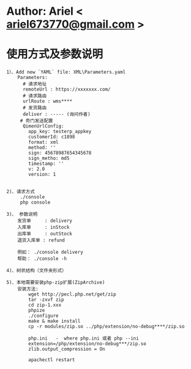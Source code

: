 # Author: Ariel < ariel673770@gmail.com >

# 使用方式及参数说明
    1）、Add new `YAML` file: XML\Parameters.yaml
        Parameters:
          # 请求地址
          remoteUrl : https://xxxxxxx.com/
          # 请求路由
          urlRoute : wms****
          # 发货路由
          deliver : ----- (询问作者)
         # 奇门发送配置
          QimenUrlConfig:
            app_key: testerp_appkey
            customerId: c1898
            format: xml
            method: ''
            sign: 45678987654345678
            sign_metho: md5
            timestamp: ''
            v: 2.0
            version: 1
        
    
    2)、请求方式
         ./console
         php console
     
    3)、 参数说明
        发货单     : delivery
        入库单     : inStock
        出库单     : outStock
        退货入库单 : refund
        
        例如： ./console delivery 
        帮助： ./console -h

    4)、树状结构（文件夹形式）
    
    5)、本地需要安装php-zip扩展(ZipArchive)
        安装方法:
            wget http://pecl.php.net/get/zip
            tar -zxvf zip
            cd zip-1.xxx
            phpize
            ./configure
            make & make install
            cp -r modules/zip.so ../php/extension/no-debug****/zip.so
            
            php.ini   -  where php.ini 或者 php --ini
            extension=/php/extension/no-debug***/zip.so
            zlib.output_compression = On
            
            apachectl restart
